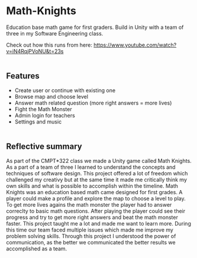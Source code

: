 # Math-Knights

Education base math game for first graders. Build in Unity with a team of three in my Software Engineering class.

Check out how this runs from here: 
https://www.youtube.com/watch?v=iN4RqjPVoNU&t=23s 
<br></br>
## Features

* Create user or continue with existing one
* Browse map and choose level
* Answer math related question (more right answers = more lives)
* Fight the Math Monster
* Admin login for teachers
* Settings and music
<br></br>

## Reflective summary

As part of the CMPT*322 class we made a Unity game called Math Knights. As a part of a team of three I learned to understand the concepts and techniques of software design. This project offered a lot of freedom which challenged my creativy but at the same time it made me critically think my own skills and what is possible to accomplish within the timeline. Math Knights was an education based math came designed for first grades. A player could make a profile and explore the map to choose a level to play. To get more lives agains the math monster the player had to answer correclty to basic math questions. After playing the player could see their progress and try to get more right answers and beat the math monster faster. This project taught me a lot and made me want to learn more. During this time our team faced multiple issues which made me improve my problem solving skills. Through this project I understood the power of communication, as the better we communicated the better results we accomplished as a team.


